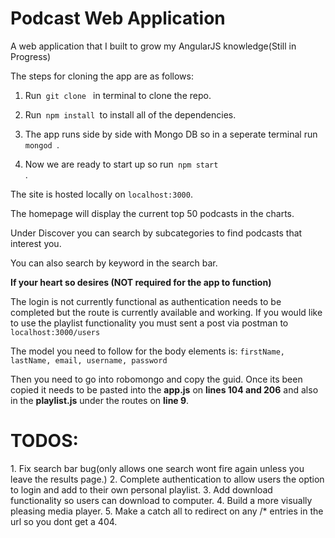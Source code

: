 <h1> Podcast Web Application</h1>
A web application that I built to grow my AngularJS knowledge(Still in Progress)

The steps for cloning the app are as follows:

1. Run<code> git clone </code> in terminal to clone the repo.

2. Run<code> npm install </code>to install all of the dependencies.

3. The app runs side by side with Mongo DB so in a seperate terminal run<code> mongod </code>.

4. Now we are ready to start up so run<code> npm start </code>.

The site is hosted locally on <code>localhost:3000</code>.

The homepage will display the current top 50 podcasts in the charts.

Under Discover you can search by subcategories to find podcasts that interest you.

You can also search by keyword in the search bar.

**If your heart so desires (NOT required for the app to function)**

The login is not currently functional as authentication needs to be completed but the route is currently available and working. If you would like to use the playlist functionality you must sent a post via postman to <code>localhost:3000/users</code>

The model you need to follow for the body elements is: 
<code>firstName, lastName, email, username, password</code>

Then you need to go into robomongo and copy the guid. Once its been copied it needs to be pasted into the **app.js** on **lines 104 and 206** and also in the **playlist.js** under the routes on **line 9**.


<h1>TODOS:</h1>
1. Fix search bar bug(only allows one search wont fire again unless you leave the results page.)
2. Complete authentication to allow users the option to login and add to their own personal playlist.
3. Add download functionality so users can download to computer.
4. Build a more visually pleasing media player.
5. Make a catch all to redirect on any /* entries in the url so you dont get a 404.
